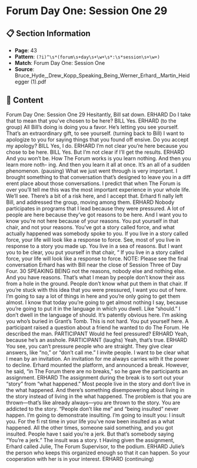 # Forum Day One: Session One 29

## 📋 Section Information

- **Page**: 43
- **Pattern**: `(?i)^\s*(forum\s+day\s+\w+\s*:\s*session\s+\w+)`
- **Match**: Forum Day One: Session One
- **Source**: Bruce_Hyde,_Drew_Kopp_Speaking_Being_Werner_Erhard,_Martin_Heidegger (1).pdf

## 📄 Content

Forum Day One: Session One 29
Hesitantly, Bill sat down.
ERHARD
Do I take that to mean that you’ve chosen to be here?
BILL
Yes.
ERHARD (to the group)
All Bill’s doing is doing you a favor. He’s letting you see yourself. That’s an extraordinary gift,
to see yourself.
(turning back to Bill)
I want to apologize to you for saying things that you found off ensive. Do you accept my
apology?
BILL
Yes, I do.
ERHARD
I’m not clear you’re here because you chose to be here.
BILL
Yes. But I’m not clear if I’ll get the results.
ERHARD
And you won’t be. How The Forum works is you learn nothing. And then you learn more noth-
ing. And then you learn it all at once. It’s an all of a sudden phenomenon.
(pausing)
What we just went through is very important. I brought something to that conversation that’s
designed to leave you in a diff erent place about those conversations. I predict that when The
Forum is over you’ll tell me this was the most important experience in your whole life. We’ll
see. There’s a bit of a risk here, and I accept that.
Erhard fi nally left Bill, and addressed the group, moving among them.
ERHARD
Nobody participates in programs that I lead because they were pressured. A lot of people are
here because they’ve got reasons to be here. And I want you to know you’re not here because
of your reasons. You put yourself in that chair, and not your reasons. You’ve got a story called
force, and what actually happened was somebody spoke to you. If you live in a story called
force, your life will look like a response to force. See, most of you live in response to a story you
made up. You live in a sea of reasons. But I want you to be clear, you put yourself in that chair,
“
If you live in a story called force, your life
will look like a response to force.
NOTE: Please see the final conversation Erhard has with Bill
near the close of Session Three of Day Four.
30
SPEAKING BEING
not the reasons, nobody else and nothing else. And you have reasons. That’s what I mean by
people don’t know their ass from a hole in the ground. People don’t know what put them in that
chair. If you’re stuck with this idea that you were pressured, I want you out of here. I’m going
to say a lot of things in here and you’re only going to get them almost. I know that today you’re
going to get almost nothing I say, because you’re going to put it in the language in which you
dwell. Like “should.” I don’t dwell in the language of should. It’s patently obvious here. I’m
asking you who’s buried in Grant’s Tomb. This is not hard. You put yourself here.
A participant raised a question about a friend he wanted to do The Forum. He described the man.
PARTICIPANT
Would he feel pressured?
ERHARD
Yeah, because he’s an asshole.
PARTICIPANT (laughs)
Yeah, that’s true.
ERHARD
You see, you can’t pressure people who are straight. They give clear answers, like “no,” or
“don’t call me.” I invite people. I want to be clear what I mean by an invitation. An invitation
for me always carries with it the power to decline.
Erhard mounted the platform, and announced a break. However, he said, “in The Forum there are
no breaks,” so he gave the participants an assignment.
ERHARD
The assignment during the break is to sort out your “story” from “what happened.” Most people
live in the story and don’t live in the what happened. And there’s something disempowering
about living in the story instead of living in the what happened. The problem is that you are
thrown—that’s like already always—you are thrown to the story. You are addicted to the story.
“People don’t like me” and “being insulted” never happen. I’m going to demonstrate insulting.
I’m going to insult you: I insult you. For the fi rst time in your life you’ve now been insulted as a
what happened. All the other times, someone said something, and you got insulted. People have
t
said you’re a jerk. But that’s somebody saying “You’re a jerk.” The insult was a story.
t
Having given the assignment, Erhard called Julie, The Forum Supervisor, to the podium.
ERHARD
Julie’s the person who keeps this organized enough so that it can happen. So your cooperation
with her is in your interest.
ERHARD (continuing)